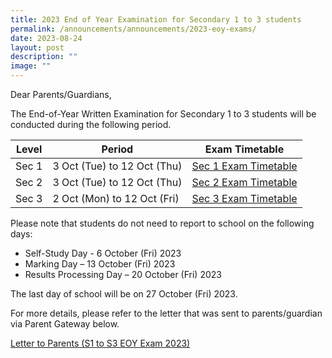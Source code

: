 ```yaml
---
title: 2023 End of Year Examination for Secondary 1 to 3 students
permalink: /announcements/announcements/2023-eoy-exams/
date: 2023-08-24
layout: post
description: ""
image: ""
---
```

Dear Parents/Guardians,

The End-of-Year Written Examination for Secondary 1 to 3 students will be conducted during the following period.

|Level|Period|Exam Timetable|
|---|---|---|
|Sec 1|3 Oct (Tue) to 12 Oct (Thu)|[Sec 1 Exam Timetable](/files/Assessment%20Matters/sec%201%20eoy%20exam%20timetable%202023.pdf)|
|Sec 2|3 Oct (Tue) to 12 Oct (Thu)|[Sec 2 Exam Timetable](/files/Assessment%20Matters/sec%202%20eoy%20exam%20timetable%202023.pdf)|
|Sec 3| 2 Oct (Mon) to 12 Oct (Fri)|[Sec 3 Exam Timetable](/files/Assessment%20Matters/sec%203%20eoy%20exam%20timetable%202023.pdf)|

Please note that students do not need to report to school on the following days: 

* Self-Study Day - 6 October (Fri) 2023
* Marking Day – 13 October (Fri) 2023
* Results Processing Day – 20 October (Fri) 2023

The last day of school will be on 27 October (Fri) 2023.

For more details, please refer to the letter that was sent to parents/guardian via Parent Gateway below. 

[Letter to Parents (S1 to S3 EOY Exam 2023)](/files/Assessment%20Matters/letter%20to%20parents%20(s1%20to%20s3%20eoy%20exam%202023).pdf)